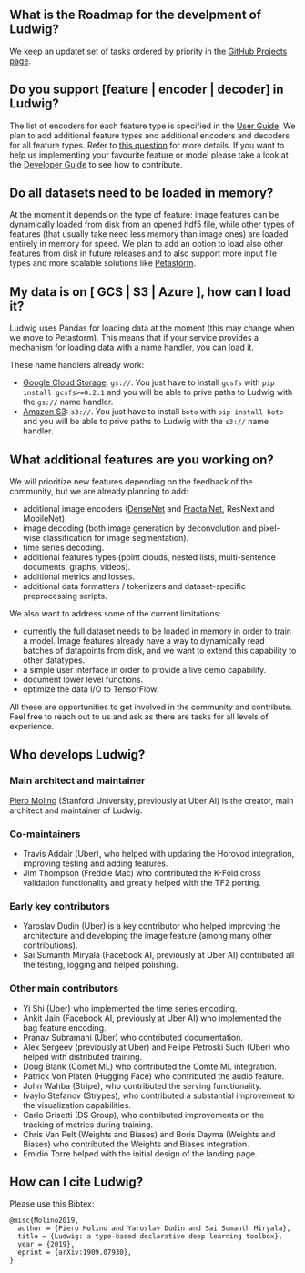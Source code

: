 ## What is the Roadmap for the develpment of Ludwig?

We keep an updatet set of tasks ordered by priority in the [GitHub Projects page](https://github.com/ludwig-ai/ludwig/projects).

## Do you support \[feature | encoder | decoder\] in Ludwig?

The list of encoders for each feature type is specified in the [User Guide](user_guide/user_guide_intro.md).
We plan to add additional feature types and additional encoders and decoders for all feature types.
Refer to [this question](#what-additional-features-are-you-working-on) for more details.
If you want to help us implementing your favourite feature or model please take a look at the [Developer Guide](developer_guide/developer_guide_intro.md) to see how to contribute.

## Do all datasets need to be loaded in memory?

At the moment it depends on the type of feature: image features can be dynamically loaded from disk from an opened hdf5 file, while other types of features (that usually take need less memory than image ones) are loaded entirely in memory for speed.
We plan to add an option to load also other features from disk in future releases and to also support more input file types and more scalable solutions like [Petastorm](https://github.com/uber/Petastorm).

## My data is on \[ GCS | S3 | Azure \], how can I load it?

Ludwig uses Pandas for loading data at the moment (this may change when we move to Petastorm).
This means that if your service provides a mechanism for loading data with a name handler, you can load it.

These name handlers already work:

- [Google Cloud Storage](https://cloud.google.com/storage/): `gs://`. You just have to install `gcsfs` with `pip install gcsfs>=0.2.1` and you will be able to prive paths to Ludwig with the `gs://` name handler.
- [Amazon S3](https://aws.amazon.com/s3/): `s3://`. You just have to install `boto` with `pip install boto` and you will be able to prive paths to Ludwig with the `s3://` name handler.

## What additional features are you working on?

We will prioritize new features depending on the feedback of the community, but we are already planning to add:

- additional image encoders ([DenseNet](https://arxiv.org/abs/1608.06993) and [FractalNet](https://arxiv.org/abs/1605.07648), ResNext and MobileNet).
- image decoding (both image generation by deconvolution and pixel-wise classification for image segmentation).
- time series decoding.
- additional features types (point clouds, nested lists, multi-sentence documents, graphs, videos).
- additional metrics and losses.
- additional data formatters / tokenizers and dataset-specific preprocessing scripts.

We also want to address some of the current limitations:

- currently the full dataset needs to be loaded in memory in order to train a model. Image features already have a way to dynamically read batches of datapoints from disk, and we want to extend this capability to other datatypes.
- a simple user interface in order to provide a live demo capability.
- document lower level functions.
- optimize the data I/O to TensorFlow.

All these are opportunities to get involved in the community and contribute.
Feel free to reach out to us and ask as there are tasks for all levels of experience.

## Who develops Ludwig?

### Main architect and maintainer

[Piero Molino](http://w4nderlu.st) (Stanford University, previously at Uber AI) is the creator, main architect and maintainer of Ludwig.

### Co-maintainers

- Travis Addair (Uber), who helped with updating the Horovod integration, improving testing and adding features.
- Jim Thompson (Freddie Mac) who contributed the K-Fold cross validation functionality and greatly helped with the TF2 porting.

### Early key contributors

- Yaroslav Dudin (Uber) is a key contributor who helped improving the architecture and developing the image feature (among many other contributions).
- Sai Sumanth Miryala (Facebook AI, previously at Uber AI) contributed all the testing, logging and helped polishing.

### Other main contributors

- Yi Shi (Uber) who implemented the time series encoding.
- Ankit Jain (Facebook AI, previously at Uber AI) who implemented the bag feature encoding.
- Pranav Subramani (Uber) who contributed documentation.
- Alex Sergeev (previously at Uber) and Felipe Petroski Such (Uber) who helped with distributed training.
- Doug Blank (Comet ML) who contributed the Comte ML integration.
- Patrick Von Platen (Hugging Face) who contributed the audio feature.
- John Wahba (Stripe), who contributed the serving functionality.
- Ivaylo Stefanov (Strypes), who contributed a substantial improvement to the visualization capabilities.
- Carlo Grisetti (DS Group), who contributed improvements on the tracking of metrics during training.
- Chris Van Pelt (Weights and Biases) and Boris Dayma (Weights and Biases) who contributed the Weights and Biases integration.
- Emidio Torre helped with the initial design of the landing page.

## How can I cite Ludwig?

Please use this Bibtex:

```
@misc{Molino2019,
  author = {Piero Molino and Yaroslav Dudin and Sai Sumanth Miryala},
  title = {Ludwig: a type-based declarative deep learning toolbox},
  year = {2019},
  eprint = {arXiv:1909.07930},
}
```

